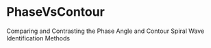 # PhaseVsContour
Comparing and Contrasting the Phase Angle and Contour Spiral Wave Identification Methods
